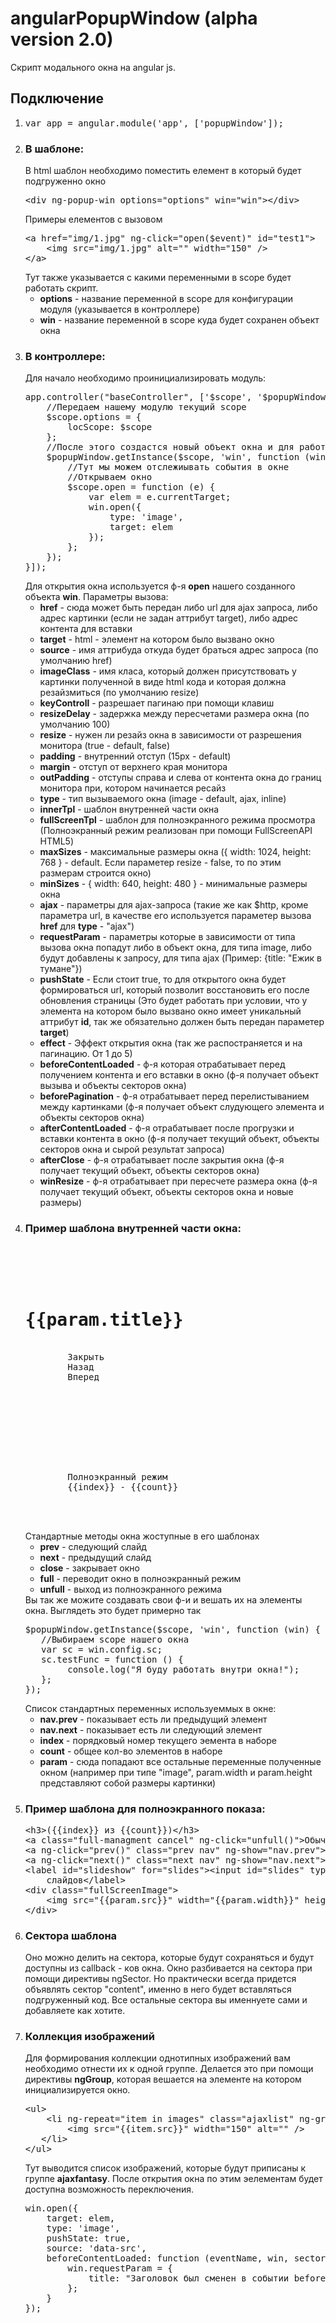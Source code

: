 angularPopupWindow (alpha version 2.0)
==================

Скрипт модального окна на angular js.
<h2>Подключение</h2>
<ol>
    <li>
        <pre>var app = angular.module('app', ['popupWindow']);</pre>
    </li>
    <li>
        <h3>В шаблоне:</h3>
        В html шаблон необходимо поместить елемент в который будет подгруженно окно
        <pre>
&lt;div ng-popup-win options="options" win="win"&gt;&lt;/div&gt;
</pre>
        Примеры елементов с вызовом
        <pre>
&lt;a href="img/1.jpg" ng-click="open($event)" id="test1"&gt;
    &lt;img src="img/1.jpg" alt="" width="150" /&gt;
&lt;/a&gt;
</pre>
        Тут также указывается с какими переменными в scope будет работать скрипт.
        <ul>
            <li>
                <b>options</b> - название переменной в scope для конфигурации модуля (указывается в контроллере)
            </li>
            <li>
                <b>win</b> - название переменной в scope куда будет сохранен объект окна
            </li>
        </ul>
    </li>
    <li>
        <h3>В контроллере:</h3>
        Для начало необходимо проинициализировать модуль:
        <pre>
app.controller("baseController", ['$scope', '$popupWindow', function ($scope, $popupWindow) {
    //Передаем нашему модулю текущий scope
    $scope.options = {
        locScope: $scope
    };
    //После этого создастся новый объект окна и для работы с ним мы должны его получить
    $popupWindow.getInstance($scope, 'win', function (win) {
        //Тут мы можем отслежиывать события в окне
        //Открываем окно
        $scope.open = function (e) {
            var elem = e.currentTarget;
            win.open({
                type: 'image',
                target: elem
            });
        };
    });
}]);
</pre>
        Для открытия окна используется ф-я <b>open</b> нашего созданного объекта <b>win</b>. Параметры вызова:
        <ul>
            <li>
                <b>href</b> - сюда  может быть передан либо url для ajax запроса, либо адрес картинки (если не задан аттрибут target),
                либо адрес контента для вставки
            </li>
            <li>
                <b>target</b> - html - элемент на котором было вызвано окно
            </li>
            <li>
                <b>source</b> - имя аттрибуда откуда будет браться адрес запроса (по умолчанию href)
            </li>
            <li>
                <b>imageClass</b> - имя класа, который должен присутствовать у картинки полученной в виде html кода и которая должна резайзмиться (по умолчанию resize)
            </li>
            <li>
                <b>keyControll</b> - разрешает пагинаю при помощи клавиш
            </li>
            <li>
                <b>resizeDelay</b> - задержка между пересчетами размера окна (по умолчанию 100)
            </li>
            <li>
                <b>resize</b> - нужен ли резайз окна в зависимости от разрешения монитора (true - default, false)
            </li>
            <li>
                <b>padding</b> - внутренний отступ (15px - default)
            </li>
            <li>
                <b>margin</b> - отступ от верхнего края монитора
            </li>
            <li>
                <b>outPadding</b> - отступы справа и слева от контента окна до границ монитора при, котором начинается ресайз
            </li>
            <li>
                <b>type</b> - тип вызываемого окна (image - default, ajax, inline)
            </li>
            <li>
                <b>innerTpl</b> - шаблон внутренней части окна
            </li>
            <li>
                <b>fullScreenTpl</b> - шаблон для полноэкранного режима просмотра (Полноэкранный режим реализован при помощи FullScreenAPI HTML5)
            </li>
            <li>
                <b>maxSizes</b> - максимальные размеры окна ({
                                width: 1024,
                                height: 768
                                } - default. Если параметер resize - false, то по этим размерам строится окно)
            </li>
            <li>
                <b>minSizes</b> - {
                                width: 640,
                                height: 480
                                } - минимальные размеры окна
            </li>
            <li>
                <b>ajax</b> - параметры для ajax-запроса (такие же как $http, кроме параметра url, в качестве его используется параметер вызова <b>href</b> для <b>type</b> - "ajax")
            </li>
            <li><b>requestParam</b> - параметры которые в зависимости от типа вызова окна попадут либо в объект
                                окна, для типа image, либо будут добавлены к запросу, для типа ajax (Пример: {title: "Ежик в
                                тумане"})
            </li>
            <li><b>pushState</b> - Если стоит true, то для открытого окна будет формироваться url, который позволит восcтановить его после обновления страницы (Это будет работать при условии,
            что у элемента на котором было вызвано окно имеет уникальный аттрибут <b>id</b>, так же обязательно должен быть передан параметер <b>target</b>)
            </li>
            <li>
               <b>effect</b> - Эффект открытия окна (так же распостраняется и на пагинацию. От 1 до 5)
            </li>
            <li><b>beforeContentLoaded</b> - ф-я которая отрабатывает перед получением контента и его вставки в окно (ф-я получает объект вызыва и объекты секторов окна)</li>
            <li><b>beforePagination</b> - ф-я отрабатывает перед перелистыванием между картинками (ф-я получает объект слудующего элемента и объекты секторов окна)</li>
            <li><b>afterContentLoaded</b> - ф-я отрабатывает после прогрузки и вставки контента в окно (ф-я получает текущий объект, объекты секторов окна и сырой результат запроса)</li>
            <li><b>afterClose</b> - ф-я отрабатывает после закрытия окна (ф-я получает текущий объект, объекты секторов окна)</li>
            <li><b>winResize</b> - ф-я отрабатывает при пересчете размера окна (ф-я получает текущий объект, объекты секторов окна и новые размеры)</li>
        </ul>
    </li>
    <li>
        <h3>Пример шаблона внутренней части окна:</h3>
        <pre>
<div id="content">
    <div ng-sector="header">
        <h1>{{param.title}}</h1>
        <a ng-click="close()">Закрыть</a>
        <a class="nav-prev" ng-show="nav.prev" ng-click="prev()">Назад</a>
        <a class="nav-next" ng-show="nav.next" ng-click="next()">Вперед</a>
    </div>
    <div ng-sectors="content">
        <img src="{{param.src}}" width="{{param.width}}" height="{{param.height}}" alt="" />
    </div>
    <div ng-sectors="footer">
        <a ng-click="full()">Полноэкранный режим</a>
        {{index}} - {{count}}
    </div>
</div>
</pre>
Стандартные методы окна жоступные в его шаблонах
    <ul>
        <li>
            <b>prev</b> - следующий слайд
        </li>
        <li>
            <b>next</b> - предыдущий слайд
        </li>
        <li>
            <b>close</b> - закрывает окно
        </li>
        <li>
            <b>full</b> - переводит окно в полноэкранный режим
        </li>
        <li>
            <b>unfull</b> - выход из полноэкранного режима
        </li>
    </ul>
    Вы так же можите создавать свои ф-и и вешать их на элементы окна. Выглядеть это будет примерно так
    <pre>
$popupWindow.getInstance($scope, 'win', function (win) {
   //Выбираем scope нашего окна
   var sc = win.config.sc;
   sc.testFunc = function () {
        console.log("Я буду работать внутри окна!");
   };
});
</pre>
    Список стандартных переменных используеммых в окне:
        <ul>
            <li><b>nav.prev</b> - показывает есть ли предыдущий элемент</li>
            <li><b>nav.next</b> - показывает есть ли следующий элемент</li>
            <li><b>index</b> - порядковый номер текущего эемента в наборе</li>
            <li><b>count</b> - общее кол-во элементов в наборе</li>
            <li><b>param</b> - сюда попадают все остальные переменные полученные окном (например при типе "image", param.width и param.height представляют собой размеры картинки)</li>
        </ul>
    </li>
    <li>
        <h3>Пример шаблона для полноэкранного показа:</h3>
        <pre>
&lt;h3>({{index}} из {{count}})&lt;/h3&gt;
&lt;a class="full-managment cancel" ng-click="unfull()"&gt;Обычный вид&lt;/a&gt;
&lt;a ng-click="prev()" class="prev nav" ng-show="nav.prev"&gt;Назад&lt;/a&gt;
&lt;a ng-click="next()" class="next nav" ng-show="nav.next"&gt;Вперед&lt;/a&gt;
&lt;label id="slideshow" for="slides"&gt;&lt;input id="slides" type="checkbox" ng-model="slideshow"/&gt;Показ
    слайдов&lt;/label&gt;
&lt;div class="fullScreenImage"&gt;
    &lt;img src="{{param.src}}" width="{{param.width}}" height="{{param.height}}" alt="" /&gt;
&lt;/div&gt;
</pre>
    </li>
    <li>
        <h3>Сектора шаблона</h3>
        Оно можно делить на сектора, которые будут сохраняться и будут доступны из callback - ков окна. Окно разбивается на сектора при помощи директивы
        ngSector. Но практически всегда придется объявлять сектор "content", именно в него будет вставляться подгруженный код. Все остальные сектора вы именнуете сами и добавляете
        как хотите.
    </li>
    <li>
        <h3>Коллекция изображений</h3>
        Для формирования коллекции однотипных изображений вам необходимо отнести их к одной группе. Делается это при помощи директивы <b>ngGroup</b>, которая вешается на элементе на котором
        инициализируется окно.
        <pre>
&lt;ul&gt;
    &lt;li ng-repeat="item in images" class="ajaxlist" ng-group="ajaxfantasy" ng-click="open($event)" id="img_ajax_{{item.id}}" img="{{item.id}}"&gt;
        &lt;img src="{{item.src}}" width="150" alt="" /&gt;
   &lt;/li&gt;
&lt;/ul&gt;
</pre>
Тут выводится список изображений, которые будут приписаны к группе <b>ajaxfantasy</b>. После открытия окна по этим эелементам будет доступна возможность переключения.
<pre>
win.open({
    target: elem,
    type: 'image',
    pushState: true,
    source: 'data-src',
    beforeContentLoaded: function (eventName, win, sectors) {
        win.requestParam = {
            title: "Заголовок был сменен в событии beforeContentLoaded"
        };
    }
});
</pre>
    </li>
</ol>
